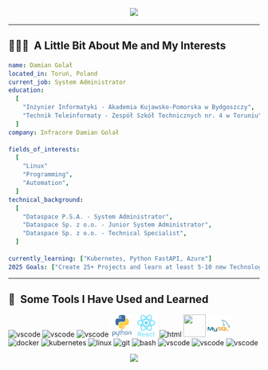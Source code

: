 <p align="center">
  <img src="https://capsule-render.vercel.app/api?type=waving&color=gradient&text=Hello!&height=100&section=header"/>
</p>

---

<h2> 👨🏻‍💻 &nbsp;A Little Bit About Me and My Interests</h2>

```yaml
name: Damian Golał
located_in: Toruń, Poland
current_job: System Administrator
education:
  [
    "Inżynier Informatyki - Akademia Kujawsko-Pomorska w Bydgoszczy",
    "Technik Teleinformaty - Zespół Szkół Technicznych nr. 4 w Toruniu",
  ]
company: Infracore Damian Golał

fields_of_interests:
  [
    "Linux"
    "Programming",
    "Automation",
  ]
technical_background:
  [
    "Dataspace P.S.A. - System Administrator",
    "Dataspace Sp. z o.o. - Junior System Administrator",
    "Dataspace Sp. z o.o. - Technical Specialist",
  ]
  
currently_learning: ["Kubernetes, Python FastAPI, Azure"]
2025 Goals: ["Create 25+ Projects and learn at least 5-10 new Technologies."]
```
  
---  
  
<h2> 🚀 &nbsp;Some Tools I Have Used and Learned</h2>
<p align="left">
<img src="https://cdn.jsdelivr.net/gh/devicons/devicon/icons/vscode/vscode-original.svg" alt="vscode" width="45" height="45"/>
<img src="https://cdn.jsdelivr.net/gh/devicons/devicon/icons/apache/apache-original.svg" alt="vscode" width="45" height="45"/>
<img src="https://cdn.jsdelivr.net/gh/devicons/devicon/icons/nginx/nginx-original.svg" alt="vscode" width="45" height="45"/>
<img src="https://raw.githubusercontent.com/devicons/devicon/master/icons/python/python-original-wordmark.svg" alt="python" width="45" height="45"/>
<img src="https://raw.githubusercontent.com/devicons/devicon/master/icons/react/react-original-wordmark.svg" alt="react" width="45" height="45" />
<img src="https://cdn.jsdelivr.net/gh/devicons/devicon/icons/html5/html5-original.svg" alt="html" width="45" height="45"/>
<img src="https://cdn.jsdelivr.net/gh/devicons/devicon@latest/icons/bootstrap/bootstrap-original-wordmark.svg" width="45" height="45" />
<img src="https://raw.githubusercontent.com/devicons/devicon/master/icons/mysql/mysql-original-wordmark.svg" alt="mysql" width="45" height="45" />
<img src="https://cdn.jsdelivr.net/gh/devicons/devicon/icons/docker/docker-original.svg" alt="docker" width="45" height="45"/>
<img src="https://cdn.jsdelivr.net/gh/devicons/devicon/icons/kubernetes/kubernetes-plain.svg" alt="kubernetes" width="45" height="45"/>
<img src="https://cdn.jsdelivr.net/gh/devicons/devicon/icons/linux/linux-original.svg" alt="linux" width="45" height="45"/>       
<img src="https://cdn.jsdelivr.net/gh/devicons/devicon/icons/git/git-original.svg" alt="git" width="45" height="45"/>
<img src="https://cdn.jsdelivr.net/gh/devicons/devicon/icons/bash/bash-original.svg" alt="bash" width="45" height="45"/>
<img src="https://img.icons8.com/?size=48&id=53iFar0HpEW9&format=png" alt="vscode" width="45" height="45"/>
<img src="https://icons.fortinet.com/icons/Logos/Fortinet-logo-rgb-black-red.svg" alt="vscode" width="45" height="45"/>
<img src="https://img.icons8.com/?size=48&id=53iFar0HpEW9&format=png" alt="vscode" width="45" height="45"/>
</p>

<p align="center">
  <img src="https://capsule-render.vercel.app/api?type=waving&color=gradient&height=100&section=footer"/>
</p>
